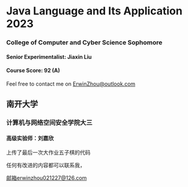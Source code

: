# Java Language and Its Application 2023

### College of Computer and Cyber Science Sophomore

#### Senior Experimentalist: Jiaxin Liu

#### Course Score: 92 (A)

Feel free to contact me on ErwinZhou@outlook.com

## 南开大学

### 计算机与网络空间安全学院大三

#### 高级实验师：刘嘉欣

上传了最后一次大作业五子棋的代码

任何有改进的内容都可以联系我，

邮箱erwinzhou021227@126.com
